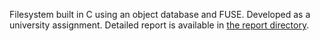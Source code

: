 Filesystem built in C using an object database and FUSE. Developed as a university assignment. Detailed report is available in [the report directory](report/report.md).
